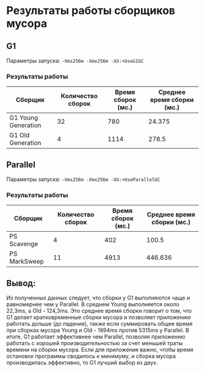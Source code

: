 # Результаты работы сборщиков мусора

## G1
Параметры запуска:
```-Xms256m -Xmx256m -XX:+UseG1GC```

### Результаты работы 
Сборщик | Количество сборок | Время сборок (мс.) | Среднее время сборки (мс.)
------- | ------------ | ----------------- | ----------------
G1 Young Generation | 32 | 780 | 24.375
G1 Old Generation   | 4 | 1114 | 278.5


## Parallel
Параметры запуска:
```-Xms256m -Xmx256m -XX:+UseParallelGC```
    
### Результаты работы 
Сборщик | Количество сборок | Время сборок (мс.) | Среднее время сборки (мс.)
------- | ------------ | ----------------- | ----------------
PS Scavenge | 4 | 402 | 100.5
PS MarkSweep  | 11 | 4913 | 446.636


## Вывод:
Из полученных данных следует, что сборки у G1 выполняются чаще и равномернее чем у Parallel.
В среднем Young выполняется около 22,3ms, а Old - 124,3ms.
Это среднее время сборки говорит о том, что G1 делает кратковременные сборки мусора и позволяет приложению работать дольше (до падения), также 
если суммировать общее время при сборках мусора Young и Old - 1894ms против 5315ms у Parallel.
В итоге, G1 работает эффективнее чем Parallel, позволяя приложению работать с хорошей производительностью за счет меньшей траты времени на сборки мусора.
Если для приложения важно, чтобы время остановок программы сводилось к минимуму, и сборка мусора производилась эффективно, то G1 лучший выбор из двух. 